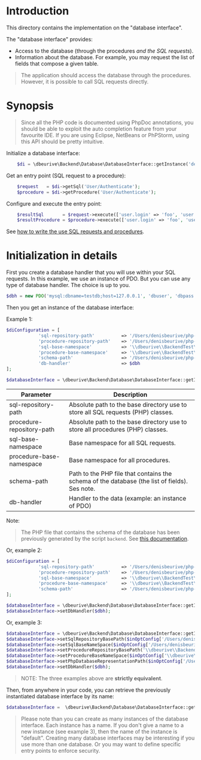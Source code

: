 # Introduction

This directory contains the implementation on the "database interface".

The "database interface" provides:
 
* Access to the database (through the procedures _and the SQL requests_).
* Information about the database.
  For example, you may request the list of fields that compose a given table.
     
> The application should access the database through the procedures. However, it is possible to call SQL requests directly.
     



# Synopsis

> Since all the PHP code is documented using PhpDoc annotations, you should be able to exploit the auto completion feature from your favourite IDE.
> If you are using Eclipse, NetBeans or PhPStorm, using this API should be pretty intuitive.

Initialize a database interface:

```php
    $di = \dbeurive\Backend\Database\DatabaseInterface::getInstance('default', $configuration);
```
    
Get an entry point (SQL request to a procedure):
   
```php
    $request   = $di->getSql('User/Authenticate');
    $procedure = $di->getProcedure('User/Authenticate'); 
```

Configure and execute the entry point:

```php
    $resultSql       = $request->execute(['user.login' => 'foo', 'user.password' => 'bar']);           
    $resultProcedure = $procedure->execute(['user.login' => 'foo', 'user.password' => 'bar']);
```       

See [how to write the use SQL requests and procedures](https://github.com/dbeurive/backend/blob/master/src/Database/EntryPoints/README.md).





# Initialization in details

First you create a database handler that you will use within your SQL requests.
In this example, we use an instance of PDO. But you can use any type of database handler. The choice is up to you. 

```php
$dbh = new PDO('mysql:dbname=testdb;host=127.0.0.1', 'dbuser', 'dbpass');
```
 
Then you get an instance of the database interface:

Example 1:

```php
$diConfiguration = [
            'sql-repository-path'          => '/Users/denisbeurive/php-public/backend/tests/EntryPoints/Brands/MySql/Sqls',
            'procedure-repository-path'    => '/Users/denisbeurive/php-public/backend/tests/EntryPoints/Brands/MySql/Procedures',
            'sql-base-namespace'           => '\\dbeurive\\BackendTest\\EntryPoints\\Brands\\MySql\\Sqls',
            'procedure-base-namespace'     => '\\dbeurive\\BackendTest\\EntryPoints\\Brands\\MySql\\Procedures',
            'schema-path'                  => '/Users/denisbeurive/php-public/backend/tests/cache/mysql_db_schema.php',
            'db-handler'                   => $dbh
];

$databaseInterface = \dbeurive\Backend\Database\DatabaseInterface::getInstance('default', $diConfiguration);

```

| Parameter                 | Description                                                                                   |
|---------------------------|-----------------------------------------------------------------------------------------------|
| sql-repository-path       | Absolute path to the base directory use to store all SQL requests (PHP) classes.              |
| procedure-repository-path | Absolute path to the base directory use to store all procedures (PHP) classes.                |
| sql-base-namespace        | Base namespace for all SQL requests.                                                          |
| procedure-base-namespace  | Base namespace for all procedures.                                                            |
| schema-path               | Path to the PHP file that contains the schema of the database (the list of fields). Ses note. |
| db-handler                | Handler to the data (example: an instance of PDO)                                             |

Note: 

> The PHP file that contains the schema of the database has been previously generated by the script `backend`.
> See [this documentation](https://github.com/dbeurive/backend/blob/master/src/Cli/Bin/README.md).





Or, example 2:

```php
$diConfiguration = [
            'sql-repository-path'          => '/Users/denisbeurive/php-public/backend/tests/EntryPoints/Brands/MySql/Sqls',
            'procedure-repository-path'    => '/Users/denisbeurive/php-public/backend/tests/EntryPoints/Brands/MySql/Procedures',
            'sql-base-namespace'           => '\\dbeurive\\BackendTest\\EntryPoints\\Brands\\MySql\\Sqls',
            'procedure-base-namespace'     => '\\dbeurive\\BackendTest\\EntryPoints\\Brands\\MySql\\Procedures',
            'schema-path'                  => '/Users/denisbeurive/php-public/backend/tests/cache/mysql_db_schema.php'
];

$databaseInterface = \dbeurive\Backend\Database\DatabaseInterface::getInstance('default', $diConfiguration);
$databaseInterface->setDbHandler($dbh);
```

Or, example 3:

```php
$databaseInterface = \dbeurive\Backend\Database\DatabaseInterface::getInstance();
$databaseInterface->setSqlRepositoryBasePath($inOptConfig['/Users/denisbeurive/php-public/backend/tests/EntryPoints/Brands/MySql/Sqls');
$databaseInterface->setSqlBaseNameSpace($inOptConfig['/Users/denisbeurive/php-public/backend/tests/EntryPoints/Brands/MySql/Procedures');
$databaseInterface->setProcedureRepositoryBasePath('\\dbeurive\\BackendTest\\EntryPoints\\Brands\\MySql\\Sqls');
$databaseInterface->setProcedureBaseNameSpace($inOptConfig['\\dbeurive\\BackendTest\\EntryPoints\\Brands\\MySql\\Procedures');
$databaseInterface->setPhpDatabaseRepresentationPath($inOptConfig['/Users/denisbeurive/php-public/backend/tests/cache/mysql_db_schema.php');
$databaseInterface->setDbHandler($dbh);
```

> NOTE: The three examples above are **strictly equivalent**.

Then, from anywhere in your code, you can retrieve the previously instantiated database interface by its name:

```php
$databaseInterface =  \dbeurive\Backend\Database\DatabaseInterface::getInstance('default');
``` 

> Please note than you can create as many instances of the database interface. Each instance has a name.
> If you don't give a name to a new instance (see example 3), then the name of the instance is "default".
> Creating many database interfaces may be interesting if you use more than one database.
> Or you may want to define specific entry points to enforce security.

